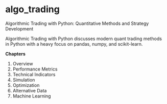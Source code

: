 # algo_trading
Algorithmic Trading with Python: Quantitative Methods and Strategy Development


Algorithmic Trading with Python discusses modern quant trading methods in Python with a heavy focus on pandas, numpy, and scikit-learn.

**Chapters**
1. Overview
2. Performance Metrics
3. Technical Indicators
4. Simulation
5. Optimization
6. Alternative Data
7. Machine Learning


